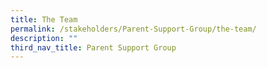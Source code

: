 ```yaml
---
title: The Team
permalink: /stakeholders/Parent-Support-Group/the-team/
description: ""
third_nav_title: Parent Support Group
---
```

